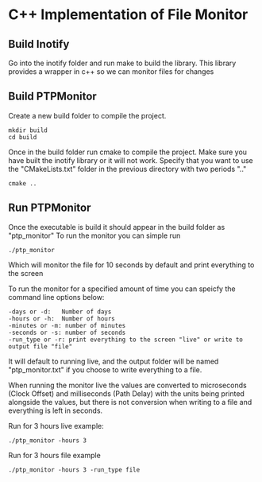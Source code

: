 # C++ Implementation of File Monitor 

## Build Inotify

Go into the inotify folder and run make to build the library. This library provides a wrapper in c++ so we can monitor files for changes

## Build PTPMonitor

Create a new build folder to compile the project.

```
mkdir build
cd build
```

Once in the build folder run cmake to compile the project. Make sure you have built the inotify library or it will not work. Specify that you want to use the "CMakeLists.txt" folder in the previous directory with two periods ".."

```
cmake ..
```

## Run PTPMonitor

Once the executable is build it should appear in the build folder as "ptp_monitor"
To run the monitor you can simple run 

```
./ptp_monitor
```

Which will monitor the file for 10 seconds by default and print everything to the screen

To run the monitor for a specified amount of time you can speicfy the command line options below:

```
-days or -d:   Number of days
-hours or -h:  Number of hours
-minutes or -m: number of minutes
-seconds or -s: number of seconds
-run_type or -r: print everything to the screen "live" or write to output file "file"

```

It will default to running live, and the output folder will be named "ptp_monitor.txt" if you choose to write everything to a file. 

When running the monitor live the values are converted to microseconds (Clock Offset) and milliseconds (Path Delay) with the units being printed alongside the values, but there is not conversion when writing to a file and everything is left in seconds. 

Run for 3 hours live example:

```
./ptp_monitor -hours 3
```

Run for 3 hours file example

```
./ptp_monitor -hours 3 -run_type file
```